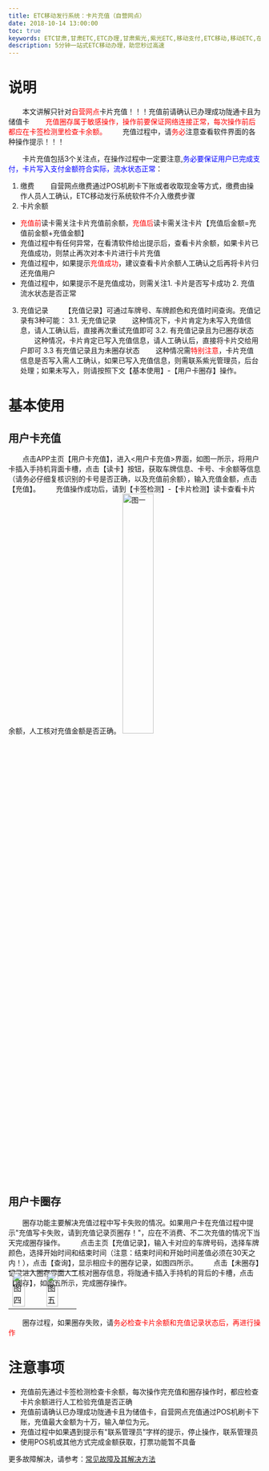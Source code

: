 ```yaml
---
title: ETC移动发行系统：卡片充值（自营网点）
date: 2018-10-14 13:00:00
toc: true
keywords: ETC甘肃,甘肃ETC,ETC办理,甘肃紫光,紫光ETC,移动支付,ETC移动,移动ETC,在线充值,ETC办理,卡片办理,OBU办理,OBU激活,ETC手持终端,甘肃ETC办理,甘肃ETC发行,移动发行终端,ETC移动发行系统
description: 5分钟一站式ETC移动办理，助您秒过高速
---
```

# 说明
&emsp;&emsp;本文讲解只针对<span style="color:red;">自营网点</span>卡片充值！！！充值前请确认已办理成功陇通卡且为储值卡
&emsp;&emsp;<span style="color:red;">充值圈存属于敏感操作，操作前要保证网络连接正常，每次操作前后都应在卡签检测里检查卡余额。</span>
&emsp;&emsp;充值过程中，请<span style="color:red;">务必</span>注意查看软件界面的各种操作提示！！！

&emsp;&emsp;卡片充值包括3个关注点，在操作过程中一定要注意,<span style="color:blue;">务必要保证用户已完成支付，卡片写入支付金额符合实际，流水状态正常</span>：
1. 缴费
&emsp;&emsp;自营网点缴费通过POS机刷卡下账或者收取现金等方式，缴费由操作人员人工确认，ETC移动发行系统软件不介入缴费步骤
2. 卡片余额
* <span style="color:red;">充值前</span>读卡需关注卡片充值前余额，<span style="color:red;">充值后</span>读卡需关注卡片【充值后金额=充值前金额+充值金额】
* 充值过程中有任何异常，在看清软件给出提示后，查看卡片余额，如果卡片已充值成功，则禁止再次对本卡片进行卡片充值
* 充值过程中，如果提示<span style="color:red;">充值成功</span>，建议查看卡片余额人工确认之后再将卡片归还充值用户
* 充值过程中，如果提示不是充值成功，则需关注1. 卡片是否写卡成功 2. 充值流水状态是否正常
3. 充值记录
&emsp;&emsp;【充值记录】可通过车牌号、车牌颜色和充值时间查询。充值记录有3种可能：
3.1. 无充值记录
&emsp;&emsp;这种情况下，卡片肯定为未写入充值信息，请人工确认后，直接再次重试充值即可
3.2. 有充值记录且为已圈存状态
&emsp;&emsp;这种情况，卡片肯定已写入充值信息，请人工确认后，直接将卡片交给用户即可
3.3 有充值记录且为未圈存状态
&emsp;&emsp;这种情况需<span style="color:red;">特别注意</span>，卡片充值信息是否写入需人工确认，如果已写入充值信息，则需联系紫光管理员，后台处理；如果未写入，则请按照下文【基本使用】-【用户卡圈存】操作。

# 基本使用
## 用户卡充值   
&emsp;&emsp;点击APP主页【用户卡充值】，进入<用户卡充值>界面，如图一所示，将用户卡插入手持机背面卡槽，点击【读卡】按钮，获取车牌信息、卡号、卡余额等信息（请务必仔细复核识别的卡号是否正确，以及充值前余额），输入充值金额，点击【充值】。
&emsp;&emsp;充值操作成功后，请到【卡签检测】-【卡片检测】读卡查看卡片余额，人工核对充值金额是否正确。
<img src="/pub-images/recharge-1.png"  width="35%" alt="图一"/></div>
## 用户卡圈存
&emsp;&emsp;圈存功能主要解决充值过程中写卡失败的情况。如果用户卡在充值过程中提示"充值写卡失败，请到充值记录页圈存！"，应在不消费、不二次充值的情况下当天完成圈存操作。
&emsp;&emsp;点击主页【充值记录】，输入卡对应的车牌号码，选择车牌颜色，选择开始时间和结束时间（注意：结束时间和开始时间差值必须在30天之内！），点击【查询】，显示相应卡的圈存记录，如图四所示。
&emsp;&emsp;点击【未圈存】记录进入圈存界面人工核对圈存信息，将陇通卡插入手持机的背后的卡槽，点击【圈存】，如图五所示，完成圈存操作。
<table style="margin-top: -47px;">
    <td><img src="/pub-images/recharge-4.png"  width="70%"  alt="图四" /></td>
    <td><img src="/pub-images/recharge-5.png"  width="67%"  alt="图五" /></td>
</table>
&emsp;&emsp;圈存过程，如果圈存失败，请<span style="color:red;">务必检查卡片余额和充值记录状态后，再进行操作</span>

# 注意事项
* 充值前先通过卡签检测检查卡余额，每次操作完充值和圈存操作时，都应检查卡片余额进行人工检验充值是否正确
* 充值前请确认已办理成功陇通卡且为储值卡，自营网点充值通过POS机刷卡下账，充值最大金额为十万，输入单位为元。
* 充值过程中如果遇到提示有"联系管理员"字样的提示，停止操作，联系管理员
* 使用POS机或其他方式完成金额获取，打票功能暂不具备

更多故障解决，请参考：[常见故障及其解决方法](/2018/10/10/problems/)  



